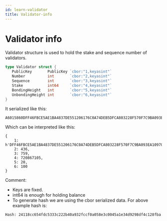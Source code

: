 ```yaml
---
id: learn-validator
title: Validator-info
---
```


# Validator info


Validator structure is used to hold the stake and sequence number of validators.
```go
type Validator struct {
   PublicKey       PublicKey `cbor:"1,keyasint"`
   Number          int       `cbor:"2,keyasint"`
   Sequence        int       `cbor:"3,keyasint"`
   Stake           int64     `cbor:"4,keyasint"`
   BondingHeight   int       `cbor:"5,keyasint"`
   UnbondingHeight int       `cbor:"6,keyasint"`
}
```
It serialized like this:
```
A6015860DFF46FBCE5AE1BA4837DE551206176C0A74DEB5DFCA803228F570F7C9BA093EA109700559B72FE1D385492F0D5A10F17A4CEC41EB2E552F51E1F7F48AB311D4E195B1563C1FCBA8EE201173E4E6362CABEDACCEE541F9EFC9C4140D9FB268102021901B4031902F7041A2AF78F210514061864
```
Which can be interpreted like this:
```
{
    1: h'DFF46FBCE5AE1BA4837DE551206176C0A74DEB5DFCA803228F570F7C9BA093EA109700559B72FE1D385492F0D5A10F17A4CEC41EB2E552F51E1F7F48AB311D4E195B1563C1FCBA8EE201173E4E6362CABEDACCEE541F9EFC9C4140D9FB268102',
    2: 436,
    3: 759,
    4: 720867105,
    5: 20,
    6: 100
}
```

Comment:

- Keys are fixed.
- int64 is enough for holding balance
- To generate hash we are using the cbor serialized data. For above example hash is:
```
Hash: 24118cc654fdc5333c222b40a932fccf0a058e3c0045a1e34d9298df4c128fba
```